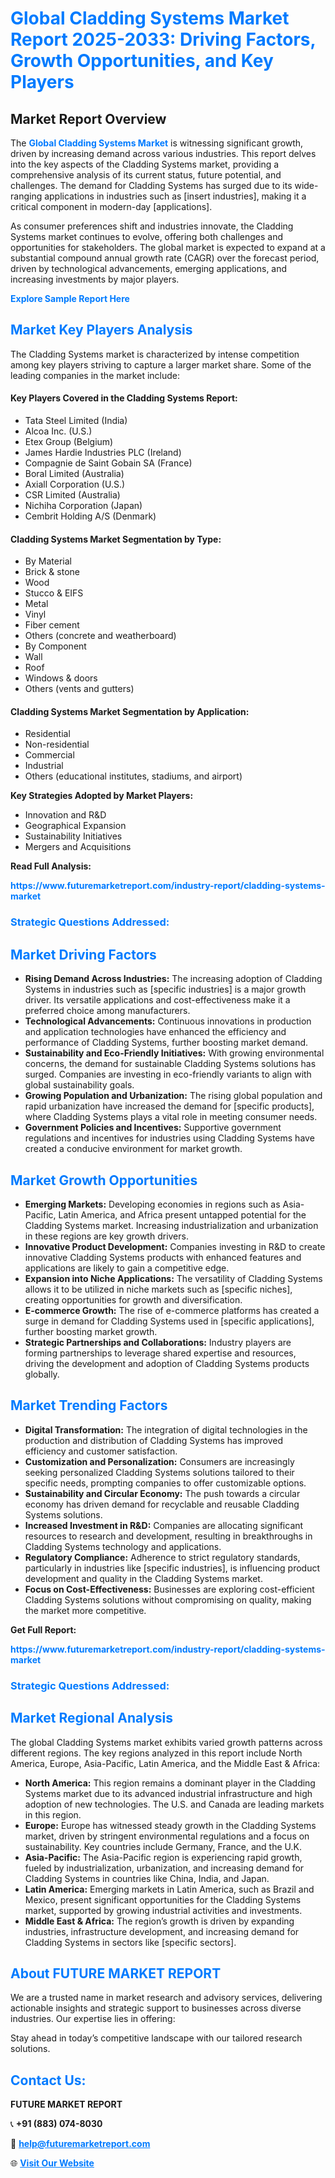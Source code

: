 <h1 style="color: #007BFF;">Global Cladding Systems Market Report 2025-2033: Driving Factors, Growth Opportunities, and Key Players</h1>

<section id="overview">
<h2>Market Report Overview</h2>
<p>The <a href="https://www.futuremarketreport.com/industry-report/cladding-systems-market" style="color: #007BFF; text-decoration: none;"><strong>Global Cladding Systems Market</strong></a> is witnessing significant growth, driven by increasing demand across various industries. This report delves into the key aspects of the Cladding Systems market, providing a comprehensive analysis of its current status, future potential, and challenges. The demand for Cladding Systems has surged due to its wide-ranging applications in industries such as [insert industries], making it a critical component in modern-day [applications].</p>
<p>As consumer preferences shift and industries innovate, the Cladding Systems market continues to evolve, offering both challenges and opportunities for stakeholders. The global market is expected to expand at a substantial compound annual growth rate (CAGR) over the forecast period, driven by technological advancements, emerging applications, and increasing investments by major players.</p>
</section>

<section id="overview">
<p><a href="https://www.futuremarketreport.com/request-sample/reportId=103626" style="color: #007BFF; text-decoration: none;"><strong>Explore Sample Report Here</strong></a></p>
</section>

<section id="key-players">
<h2 style="color: #007BFF;">Market Key Players Analysis</h2>
<p>The Cladding Systems market is characterized by intense competition among key players striving to capture a larger market share. Some of the leading companies in the market include:</p>
<h4>Key Players Covered in the Cladding Systems Report:</h4>
<ul><li>Tata Steel Limited (India)</li><li>Alcoa Inc. (U.S.)</li><li>Etex Group (Belgium)</li><li>James Hardie Industries PLC (Ireland)</li><li>Compagnie de Saint Gobain SA (France)</li><li>Boral Limited (Australia)</li><li>Axiall Corporation (U.S.)</li><li>CSR Limited (Australia)</li><li>Nichiha Corporation (Japan)</li><li>Cembrit Holding A/S (Denmark)</li></ul>
<h4>Cladding Systems Market Segmentation by Type:</h4>
<ul><li>By Material</li><li>Brick &amp; stone</li><li>Wood</li><li>Stucco &amp; EIFS</li><li>Metal</li><li>Vinyl</li><li>Fiber cement</li><li>Others (concrete and weatherboard)</li><li>By Component</li><li>Wall</li><li>Roof</li><li>Windows &amp; doors</li><li>Others (vents and gutters)</li></ul>

<h4>Cladding Systems Market Segmentation by Application:</h4>
<ul><li>Residential</li><li>Non-residential</li><li>Commercial</li><li>Industrial</li><li>Others (educational institutes, stadiums, and airport)</li></ul>
<p><strong>Key Strategies Adopted by Market Players:</strong></p>
<ul>
<li>Innovation and R&D</li>
<li>Geographical Expansion</li>
<li>Sustainability Initiatives</li>
<li>Mergers and Acquisitions</li>
</ul>
</section>

<section>
<p><strong>Read Full Analysis: </strong></p><a href="https://www.futuremarketreport.com/industry-report/cladding-systems-market" style="color: #007BFF; text-decoration: none;"><strong>https://www.futuremarketreport.com/industry-report/cladding-systems-market</strong></a>
<h3 style="color: #007BFF;">Strategic Questions Addressed:</h3>
</section>

<section id="driving-factors">
<h2 style="color: #007BFF;">Market Driving Factors</h2>
<ul>
<li><strong>Rising Demand Across Industries:</strong> The increasing adoption of Cladding Systems in industries such as [specific industries] is a major growth driver. Its versatile applications and cost-effectiveness make it a preferred choice among manufacturers.</li>
<li><strong>Technological Advancements:</strong> Continuous innovations in production and application technologies have enhanced the efficiency and performance of Cladding Systems, further boosting market demand.</li>
<li><strong>Sustainability and Eco-Friendly Initiatives:</strong> With growing environmental concerns, the demand for sustainable Cladding Systems solutions has surged. Companies are investing in eco-friendly variants to align with global sustainability goals.</li>
<li><strong>Growing Population and Urbanization:</strong> The rising global population and rapid urbanization have increased the demand for [specific products], where Cladding Systems plays a vital role in meeting consumer needs.</li>
<li><strong>Government Policies and Incentives:</strong> Supportive government regulations and incentives for industries using Cladding Systems have created a conducive environment for market growth.</li>
</ul>
</section>

<section id="growth-opportunities">
<h2 style="color: #007BFF;">Market Growth Opportunities</h2>
<ul>
<li><strong>Emerging Markets:</strong> Developing economies in regions such as Asia-Pacific, Latin America, and Africa present untapped potential for the Cladding Systems market. Increasing industrialization and urbanization in these regions are key growth drivers.</li>
<li><strong>Innovative Product Development:</strong> Companies investing in R&D to create innovative Cladding Systems products with enhanced features and applications are likely to gain a competitive edge.</li>
<li><strong>Expansion into Niche Applications:</strong> The versatility of Cladding Systems allows it to be utilized in niche markets such as [specific niches], creating opportunities for growth and diversification.</li>
<li><strong>E-commerce Growth:</strong> The rise of e-commerce platforms has created a surge in demand for Cladding Systems used in [specific applications], further boosting market growth.</li>
<li><strong>Strategic Partnerships and Collaborations:</strong> Industry players are forming partnerships to leverage shared expertise and resources, driving the development and adoption of Cladding Systems products globally.</li>
</ul>
</section>

<section id="trending-factors">
<h2 style="color: #007BFF;">Market Trending Factors</h2>
<ul>
<li><strong>Digital Transformation:</strong> The integration of digital technologies in the production and distribution of Cladding Systems has improved efficiency and customer satisfaction.</li>
<li><strong>Customization and Personalization:</strong> Consumers are increasingly seeking personalized Cladding Systems solutions tailored to their specific needs, prompting companies to offer customizable options.</li>
<li><strong>Sustainability and Circular Economy:</strong> The push towards a circular economy has driven demand for recyclable and reusable Cladding Systems solutions.</li>
<li><strong>Increased Investment in R&D:</strong> Companies are allocating significant resources to research and development, resulting in breakthroughs in Cladding Systems technology and applications.</li>
<li><strong>Regulatory Compliance:</strong> Adherence to strict regulatory standards, particularly in industries like [specific industries], is influencing product development and quality in the Cladding Systems market.</li>
<li><strong>Focus on Cost-Effectiveness:</strong> Businesses are exploring cost-efficient Cladding Systems solutions without compromising on quality, making the market more competitive.</li>
</ul>
</section>

<section>
<p><strong>Get Full Report: </strong></p><a href="https://www.futuremarketreport.com/industry-report/cladding-systems-market" style="color: #007BFF; text-decoration: none;"><strong>https://www.futuremarketreport.com/industry-report/cladding-systems-market</strong></a>
<h3 style="color: #007BFF;">Strategic Questions Addressed:</h3>
</section>


<section id="regional-analysis">
<h2 style="color: #007BFF;">Market Regional Analysis</h2>
<p>The global Cladding Systems market exhibits varied growth patterns across different regions. The key regions analyzed in this report include North America, Europe, Asia-Pacific, Latin America, and the Middle East & Africa:</p>
<ul>
<li><strong>North America:</strong> This region remains a dominant player in the Cladding Systems market due to its advanced industrial infrastructure and high adoption of new technologies. The U.S. and Canada are leading markets in this region.</li>
<li><strong>Europe:</strong> Europe has witnessed steady growth in the Cladding Systems market, driven by stringent environmental regulations and a focus on sustainability. Key countries include Germany, France, and the U.K.</li>
<li><strong>Asia-Pacific:</strong> The Asia-Pacific region is experiencing rapid growth, fueled by industrialization, urbanization, and increasing demand for Cladding Systems in countries like China, India, and Japan.</li>
<li><strong>Latin America:</strong> Emerging markets in Latin America, such as Brazil and Mexico, present significant opportunities for the Cladding Systems market, supported by growing industrial activities and investments.</li>
<li><strong>Middle East & Africa:</strong> The region’s growth is driven by expanding industries, infrastructure development, and increasing demand for Cladding Systems in sectors like [specific sectors].</li>
</ul>
</section>

<footer>
<h2 style="color: #007BFF;">About FUTURE MARKET REPORT</h2>
<p>We are a trusted name in market research and advisory services, delivering actionable insights and strategic support to businesses across diverse industries. Our expertise lies in offering:</p>

<p>Stay ahead in today’s competitive landscape with our tailored research solutions.</p>

<h2 style="color: #007BFF;">Contact Us:</h2>
<p><strong>FUTURE MARKET REPORT</strong></p>
<p>📞 <strong>+91 (883) 074-8030</strong></p>
<p>📧 <strong><a href="mailto:help@futuremarketreport.com" style="color: #007BFF;">help@futuremarketreport.com</a></strong></p>
<p>🌐 <strong><a href="https://www.futuremarketreport.com/" style="color: #007BFF;">Visit Our Website</a></strong></p>
</footer>